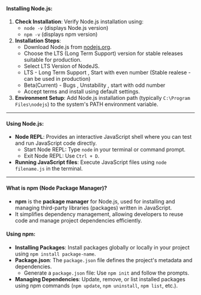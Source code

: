 

#### Installing Node.js:
1. **Check Installation**: Verify Node.js installation using:
   - `node -v` (displays Node.js version)
   - `npm -v` (displays npm version)
2. **Installation Steps**:
   - Download Node.js from [nodejs.org](https://nodejs.org).
   - Choose the LTS (Long Term Support) version for stable releases suitable for production.
   - Select LTS Version of NodeJS.
   - LTS - Long Term Support , Start with even number (Stable realese - can be used in production)
   - Beta(Current) - Bugs , Unstability , start with odd number
   - Accept terms and install using default settings.
3. **Environment Setup**: Add Node.js installation path (typically `C:\Program Files\nodejs`) to the system's PATH environment variable.

---

#### Using Node.js:
- **Node REPL**: Provides an interactive JavaScript shell where you can test and run JavaScript code directly.
  - Start Node REPL: Type `node` in your terminal or command prompt.
  - Exit Node REPL: Use `Ctrl + D`.
- **Running JavaScript files**: Execute JavaScript files using `node filename.js` in the terminal.
---

#### What is npm (Node Package Manager)?
- **npm** is the **package manager** for Node.js, used for installing and managing third-party libraries (packages) written in JavaScript.
- It simplifies dependency management, allowing developers to reuse code and manage project dependencies efficiently.

#### Using npm:
- **Installing Packages**: Install packages globally or locally in your project using `npm install package-name`.
- **Package.json**: The `package.json` file defines the project's metadata and dependencies.
  - Generate a `package.json` file: Use `npm init` and follow the prompts.
- **Managing Dependencies**: Update, remove, or list installed packages using npm commands (`npm update`, `npm uninstall`, `npm list`, etc.).

